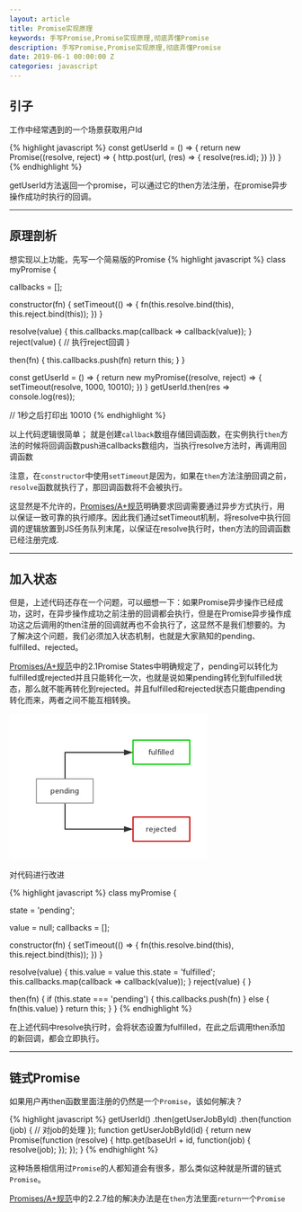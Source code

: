 ```yaml
---
layout: article
title: Promise实现原理
keywords: 手写Promise,Promise实现原理,彻底弄懂Promise
description: 手写Promise,Promise实现原理,彻底弄懂Promise
date: 2019-06-1 00:00:00 Z
categories: javascript
---
```


## 引子

工作中经常遇到的一个场景获取用户Id

{% highlight javascript %}
const getUserId = () => {
  return new Promise((resolve, reject) => {
    http.post(url, (res) => {
      resolve(res.id);
    })
  })
}
{% endhighlight %}

getUserId方法返回一个promise，可以通过它的then方法注册，在promise异步操作成功时执行的回调。

---

## 原理剖析

想实现以上功能，先写一个简易版的Promise
{% highlight javascript %}
class myPromise {

  callbacks = [];

  constructor(fn) {
    setTimeout(() => {
      fn(this.resolve.bind(this), this.reject.bind(this));
    })
  }

  resolve(value) {
    this.callbacks.map(callback => callback(value));
  }
  reject(value) {
    // 执行reject回调
  }

  then(fn) {
    this.callbacks.push(fn)
    return this;
  }
}

const getUserId = () => {
  return new myPromise((resolve, reject) => {
    setTimeout(resolve, 1000, 10010);
  })
}
getUserId.then(res => console.log(res));

// 1秒之后打印出 10010
{% endhighlight %}

以上代码逻辑很简单；
就是创建<code>callback</code>数组存储回调函数，在实例执行<code>then</code>方法的时候将回调函数push进callbacks数组内，当执行resolve方法时，再调用回调函数

注意，在<code>constructor</code>中使用<code>setTimeout</code>是因为，如果在<code>then</code>方法注册回调之前，<code>resolve</code>函数就执行了，那回调函数将不会被执行。

这显然是不允许的，[Promises/A+规范](https://www.ituring.com.cn/article/66566)明确要求回调需要通过异步方式执行，用以保证一致可靠的执行顺序。因此我们通过setTimeout机制，将resolve中执行回调的逻辑放置到JS任务队列末尾，以保证在resolve执行时，then方法的回调函数已经注册完成.

---

## 加入状态

但是，上述代码还存在一个问题，可以细想一下：如果Promise异步操作已经成功，这时，在异步操作成功之前注册的回调都会执行，但是在Promise异步操作成功这之后调用的then注册的回调就再也不会执行了，这显然不是我们想要的。为了解决这个问题，我们必须加入状态机制，也就是大家熟知的pending、fulfilled、rejected。

[Promises/A+规范](https://www.ituring.com.cn/article/66566)中的2.1Promise States中明确规定了，pending可以转化为fulfilled或rejected并且只能转化一次，也就是说如果pending转化到fulfilled状态，那么就不能再转化到rejected。并且fulfilled和rejected状态只能由pending转化而来，两者之间不能互相转换。

![](/assets/images/1596610585960.png)

对代码进行改进

{% highlight javascript %}
class myPromise {

  state = 'pending';

  value = null;
  callbacks = [];

  constructor(fn) {
    setTimeout(() => {
      fn(this.resolve.bind(this), this.reject.bind(this));
    })
  }

  resolve(value) {
    this.value = value
    this.state = 'fulfilled';
    this.callbacks.map(callback => callback(value));
  }
  reject(value) { }

  then(fn) {
    if (this.state === 'pending') {
      this.callbacks.push(fn)
    } else {
      fn(this.value)
    }
    return this;
  }
}
{% endhighlight %}

在上述代码中resolve执行时，会将状态设置为fulfilled，在此之后调用then添加的新回调，都会立即执行。

---

## 链式Promise
如果用户再then函数里面注册的仍然是一个<code>Promise</code>，该如何解决？


{% highlight javascript %}
getUserId()
  .then(getUserJobById)
  .then(function (job) {
    // 对job的处理
  });
function getUserJobById(id) {
  return new Promise(function (resolve) {
    http.get(baseUrl + id, function(job) {
      resolve(job);
    });
  });
}
{% endhighlight %}

这种场景相信用过<code>Promise</code>的人都知道会有很多，那么类似这种就是所谓的链式<code>Promise</code>。

[Promises/A+规范](https://www.ituring.com.cn/article/66566)中的2.2.7给的解决办法是在<code>then</code>方法里面<code>return</code>一个<code>Promise</code>